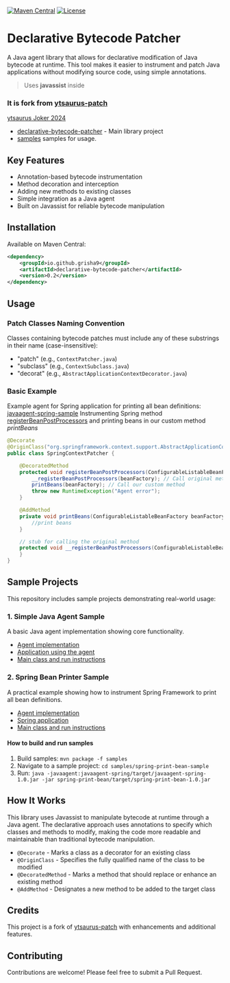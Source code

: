 [![Maven Central](https://img.shields.io/maven-central/v/io.github.grisha9/declarative-bytecode-patcher.svg)](https://search.maven.org/artifact/io.github.grisha9/declarative-bytecode-patcher)
[![License](https://img.shields.io/github/license/grisha9/declarative-bytecode-patcher)](LICENSE)

# Declarative Bytecode Patcher

A Java agent library that allows for declarative modification of Java bytecode at runtime. This tool makes it easier to instrument and patch Java applications without modifying source code, using simple annotations.

> Uses **javassist** inside

### It is fork from [ytsaurus-patch](https://github.com/ytsaurus/ytsaurus-spyt/blob/main/spark-patch/src/main/java/tech/ytsaurus/spyt/patch/)

[ytsaurus Joker 2024](https://vkvideo.ru/playlist/-796_56/video-796_456240553)

- [declarative-bytecode-patcher](.) - Main library project
- [samples](samples) samples for usage.

## Key Features

- Annotation-based bytecode instrumentation
- Method decoration and interception
- Adding new methods to existing classes
- Simple integration as a Java agent
- Built on Javassist for reliable bytecode manipulation

## Installation

Available on Maven Central:

```xml
<dependency>
    <groupId>io.github.grisha9</groupId>
    <artifactId>declarative-bytecode-patcher</artifactId>
    <version>0.2</version>
</dependency>
```

## Usage

### Patch Classes Naming Convention

Classes containing bytecode patches must include any of these substrings in their name (case-insensitive):

- "patch" (e.g., `ContextPatcher.java`)
- "subclass" (e.g., `ContextSubclass.java`)
- "decorat" (e.g., `AbstractApplicationContextDecorator.java`)

### Basic Example

Example agent for Spring application for printing all bean definitions: [javaagent-spring-sample](samples/spring-print-bean-sample/javaagent-spring)
Instrumenting Spring method [registerBeanPostProcessors](https://github.com/spring-projects/spring-framework/blob/3.0.x/org.springframework.context/src/main/java/org/springframework/context/support/AbstractApplicationContext.java#L410) and printing beans in our custom method _printBeans_

```java
@Decorate
@OriginClass("org.springframework.context.support.AbstractApplicationContext")
public class SpringContextPatcher {

    @DecoratedMethod
    protected void registerBeanPostProcessors(ConfigurableListableBeanFactory beanFactory) {
        __registerBeanPostProcessors(beanFactory); // Call original method
        printBeans(beanFactory); // Call our custom method
        throw new RuntimeException("Agent error");
    }

    @AddMethod
    private void printBeans(ConfigurableListableBeanFactory beanFactory) {
        //print beans
    }

    // stub for calling the original method
    protected void __registerBeanPostProcessors(ConfigurableListableBeanFactory beanFactory) {
    }
}
```

## Sample Projects

This repository includes sample projects demonstrating real-world usage:

### 1. Simple Java Agent Sample

A basic Java agent implementation showing core functionality.

- [Agent implementation](samples/simple-java-sample/javaagent-simple)
- [Application using the agent](samples/simple-java-sample/javaagent-simple-app)
- [Main class and run instructions](samples/simple-java-sample/javaagent-simple-app/src/main/java/com/example/AppSample.java)

### 2. Spring Bean Printer Sample

A practical example showing how to instrument Spring Framework to print all bean definitions.

- [Agent implementation](samples/spring-print-bean-sample/javaagent-spring)
- [Spring application](samples/spring-print-bean-sample/spring-print-bean)
- [Main class and run instructions](samples/spring-print-bean-sample/spring-print-bean/src/main/java/org/springframework/sample/Application.java)

#### How to build and run samples

1. Build samples: `mvn package -f samples`
2. Navigate to a sample project: `cd samples/spring-print-bean-sample`
3. Run: `java -javaagent:javaagent-spring/target/javaagent-spring-1.0.jar -jar spring-print-bean/target/spring-print-bean-1.0.jar`

## How It Works

This library uses Javassist to manipulate bytecode at runtime through a Java agent. The declarative approach uses annotations to specify which classes and methods to modify, making the code more readable and maintainable than traditional bytecode manipulation.

- `@Decorate` - Marks a class as a decorator for an existing class
- `@OriginClass` - Specifies the fully qualified name of the class to be modified
- `@DecoratedMethod` - Marks a method that should replace or enhance an existing method
- `@AddMethod` - Designates a new method to be added to the target class

## Credits

This project is a fork of [ytsaurus-patch](https://github.com/ytsaurus/ytsaurus-spyt/blob/main/spark-patch/src/main/java/tech/ytsaurus/spyt/patch/) with enhancements and additional features.

## Contributing

Contributions are welcome! Please feel free to submit a Pull Request.